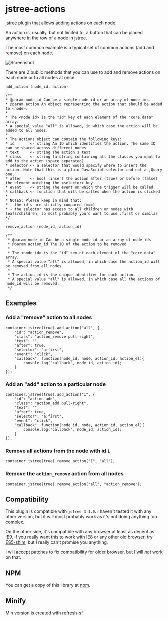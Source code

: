 # jstree-actions

[jstree](http://www.jstree.com/) plugin that allows adding actions on each node.

An action is, usually, but not limited to, a button that can be placed anywhere in the row of a node in jstree.

The most common example is a typical set of common actions (add and remove) on each node.

![Screenshot](https://github.com/alexandernst/jstree-actions/raw/master/screenshot.png)

There are 2 public methods that you can use to add and remove actions on each node or to all nodes at once.

`add_action (node_id, action)`

	/**
	* @param node_id Can be a single node id or an array of node ids.
	* @param action An object representing the action that should be added to <node>.
	*
	* The <node id> is the "id" key of each element of the "core.data" array.
	* A special value "all" is allowed, in which case the action will be added to all nodes.
	*
	* The actions object can contain the following keys:
	* id       <- string An ID which identifies the action. The same ID can be shared across different nodes
	* text     <- string The action's text
	* class    <- string (a string containing all the classes you want to add to the action (space separated)
	* selector <- a selector that would specify where to insert the action. Note that this is a plain JavaScript selector and not a jQuery one.
	* after    <- bool (insert the action after (true) or before (false) the element matching the <selector> key
	* event    <- string The event on which the trigger will be called
	* callback <- function that will be called when the action is clicked
	*
	* NOTES: Please keep in mind that:
	* - the id's are strictly compared (===)
	* - the selector has access to all children on nodes with leafs/children, so most probably you'd want to use :first or similar
	*/

`remove_action (node_id, action_id)`

	/**
	 * @param node_id Can be a single node id or an array of node ids
	 * @param action_id The ID of the action to be removed
	 *
	 * The <node id> is the "id" key of each element of the "core.data" array.
	 * A special value "all" is allowed, in which case the action_id will be removed from all nodes.
	 *
	 * The action_id is the unique identifier for each action.
	 * A special value "all" is allowed, in which case all the actions of node_id will be removed.
	 */

## Examples

### Add a "remove" action to all nodes

	container.jstree(true).add_action("all", {
		"id": "action_remove",
		"class": "action_remove pull-right",
		"text": "",
		"after": true,
		"selector": "a:first",
		"event": "click",
		"callback": function(node_id, node, action_id, action_el){
			console.log("callback", node_id, action_id);
		}
	});

### Add an "add" action to a particular node

	container.jstree(true).add_action("1", {
		"id": "action_add",
		"class": "action_add pull-right",
		"text": "",
		"after": true,
		"selector": "a:first",
		"event": "click",
		"callback": function(node_id, node, action_id, action_el){
			console.log("callback", node_id, action_id);
		}
	});

### Remove all actions from the node with id `1`

	container.jstree(true).remove_action("1", "all");
	
### Remove the `action_remove` action from all nodes
	
	container.jstree(true).remove_action("all", "action_remove");
	
## Compatibility

This  plugin is compatible with `jstree 3.1.0`. I haven't tested it with
any other version, but it will most probably work as it's not doing anything
too complex.

On  the other side, it's compatible with any browser at least as decent as IE9.
If you really want this to work with IE8 or any other old browser, try [ES5-shim](https://github.com/es-shims/es5-shim),
but I really can't promise you anything.

I will accept patches to fix compatibility for older browser, but I will *not*
work on that.
	
## NPM

You can get a copy of this library at [npm](https://www.npmjs.com/package/jstree-actions).

## Minify

Min version is created with [refresh-sf](http://refresh-sf.com/)
